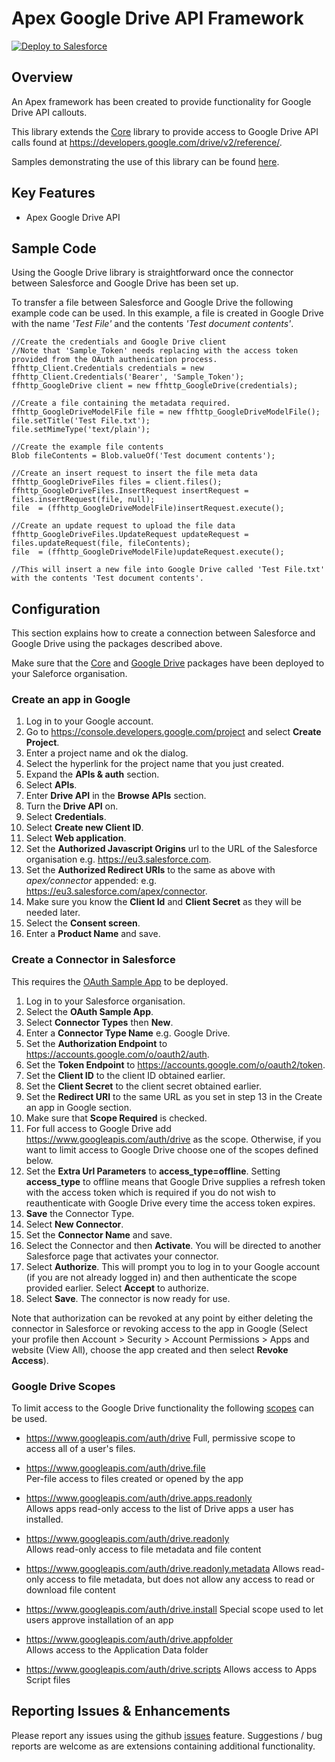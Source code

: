 Apex Google Drive API Framework
===============================

<a href="https://githubsfdeploy.herokuapp.com?owner=financialforcedev&repo=ffhttp-googledrive">
    <img alt="Deploy to Salesforce"
        src="https://raw.githubusercontent.com/afawcett/githubsfdeploy/master/src/main/webapp/resources/img/deploy.png">
</a>

Overview
--------

An Apex framework has been created to provide functionality for Google Drive API callouts. 

This library extends the [Core](https://github.com/financialforcedev/ffhttp-core) library to provide access to Google Drive API calls found at https://developers.google.com/drive/v2/reference/.

Samples demonstrating the use of this library can be found [here](https://github.com/financialforcedev/ffhttp-googledrive-samples).

Key Features
------------

+ Apex Google Drive API


Sample Code
-----------

Using the Google Drive library is straightforward once the connector between Salesforce and Google Drive has been set up. 

To transfer a file between Salesforce and Google Drive the following example code can be used. In this example, a file is created in Google Drive with the name *'Test  File'* and the contents *'Test document contents'*. 

    //Create the credentials and Google Drive client
    //Note that 'Sample_Token' needs replacing with the access token provided from the OAuth authenication process.
    ffhttp_Client.Credentials credentials = new ffhttp_Client.Credentials('Bearer', 'Sample_Token');
    ffhttp_GoogleDrive client = new ffhttp_GoogleDrive(credentials);

    //Create a file containing the metadata required.
    ffhttp_GoogleDriveModelFile file = new ffhttp_GoogleDriveModelFile();
    file.setTitle('Test File.txt');
    file.setMimeType('text/plain');

    //Create the example file contents
    Blob fileContents = Blob.valueOf('Test document contents');

    //Create an insert request to insert the file meta data
    ffhttp_GoogleDriveFiles files = client.files();
    ffhttp_GoogleDriveFiles.InsertRequest insertRequest = files.insertRequest(file, null);
    file  = (ffhttp_GoogleDriveModelFile)insertRequest.execute();

    //Create an update request to upload the file data
    ffhttp_GoogleDriveFiles.UpdateRequest updateRequest = files.updateRequest(file, fileContents);
    file  = (ffhttp_GoogleDriveModelFile)updateRequest.execute();

    //This will insert a new file into Google Drive called 'Test File.txt' with the contents 'Test document contents'.

Configuration
-------------

This section explains how to create a connection between Salesforce and Google Drive using the packages described above.

Make sure that the [Core](https://githubsfdeploy.herokuapp.com?owner=financialforcedev&repo=ffhttp-core) and [Google Drive](https://githubsfdeploy.herokuapp.com?owner=financialforcedev&repo=ffhttp-googledrive) packages have been deployed to your Saleforce organisation.

### Create an app in Google

1. Log in to your Google account.
2. Go to https://console.developers.google.com/project and select **Create Project**.
3. Enter a project name and ok the dialog.
4. Select the hyperlink for the project name that you just created.
5. Expand the **APIs & auth** section.
6. Select **APIs**.
7. Enter **Drive API** in the **Browse APIs** section.
8. Turn the **Drive API** on.
9. Select **Credentials**.
10. Select **Create new Client ID**.
11. Select **Web application**.
12. Set the **Authorized Javascript Origins** url to the URL of the Salesforce organisation e.g. https://eu3.salesforce.com.
13. Set the **Authorized Redirect URIs** to the same as above with *apex/connector* appended: e.g. https://eu3.salesforce.com/apex/connector.
14. Make sure you know the **Client Id** and **Client Secret** as they will be needed later.
15. Select the **Consent screen**.
16. Enter a **Product Name** and save.

### Create a Connector in Salesforce

This requires the [OAuth Sample App](https://githubsfdeploy.herokuapp.com?owner=financialforcedev&repo=ffhttp-core-samples) to be deployed.

1. Log in to your Salesforce organisation.
2. Select the **OAuth Sample App**.
3. Select **Connector Types** then **New**.
4. Enter a **Connector Type Name** e.g. Google Drive.
5. Set the **Authorization Endpoint** to https://accounts.google.com/o/oauth2/auth. 
6. Set the **Token Endpoint** to https://accounts.google.com/o/oauth2/token.
7. Set the **Client ID** to the client ID obtained earlier.
8. Set the **Client Secret** to the client secret obtained earlier.
9. Set the **Redirect URI** to the same URL as you set in step 13 in the Create an app in Google section.
10. Make sure that **Scope Required** is checked.
11. For full access to Google Drive add https://www.googleapis.com/auth/drive as the scope. Otherwise, if you want to limit access to Google Drive choose one of the scopes defined below.
12. Set the **Extra Url Parameters** to **access_type=offline**. Setting **access_type** to offline means that Google Drive supplies a refresh token with the access token which is required if you do not wish to reauthenticate with Google Drive every time the access token expires.
13. **Save** the Connector Type.
14. Select **New Connector**.
15. Set the **Connector Name** and save. 
16. Select the Connector and then **Activate**. You will be directed to another Salesforce page that activates your connector.
17. Select **Authorize**. This will prompt you to log in to your Google account (if you are not already logged in) and then authenticate the scope provided earlier. Select **Accept** to authorize. 
18. Select **Save**. The connector is now ready for use.

Note that authorization can be revoked at any point by either deleting the connector in Salesforce or  revoking access to the app in Google (Select your profile then Account > Security > Account Permissions > Apps and website (View All), choose the app created and then select **Revoke Access**).

### Google Drive Scopes

To limit access to the Google Drive functionality the following [scopes](https://developers.google.com/drive/web/scopes) can be used.

+ https://www.googleapis.com/auth/drive	
Full, permissive scope to access all of a user's files. 

+ https://www.googleapis.com/auth/drive.file	
Per-file access to files created or opened by the app

+ https://www.googleapis.com/auth/drive.apps.readonly	
Allows apps read-only access to the list of Drive apps a user has installed.

+ https://www.googleapis.com/auth/drive.readonly	
Allows read-only access to file metadata and file content

+ https://www.googleapis.com/auth/drive.readonly.metadata
Allows read-only access to file metadata, but does not allow any access to read or download file content

+ https://www.googleapis.com/auth/drive.install	
Special scope used to let users approve installation of an app

+ https://www.googleapis.com/auth/drive.appfolder	
Allows access to the Application Data folder

+ https://www.googleapis.com/auth/drive.scripts	
Allows access to Apps Script files

Reporting Issues & Enhancements
-------------------------------

Please report any issues using the github [issues](https://github.com/financialforcedev/ffhttp-googledrive/issues) feature. Suggestions / bug reports are welcome as are extensions containing additional functionality.
